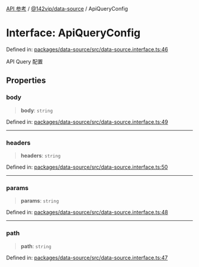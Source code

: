 [API 参考](../../../index.md) / [@142vip/data-source](../index.md) / ApiQueryConfig

# Interface: ApiQueryConfig

Defined in: [packages/data-source/src/data-source.interface.ts:46](https://github.com/142vip/core-x/blob/15d5bc9ef4bece78c0e60bdf074a2d245f625100/packages/data-source/src/data-source.interface.ts#L46)

API Query 配置

## Properties

### body

> **body**: `string`

Defined in: [packages/data-source/src/data-source.interface.ts:49](https://github.com/142vip/core-x/blob/15d5bc9ef4bece78c0e60bdf074a2d245f625100/packages/data-source/src/data-source.interface.ts#L49)

***

### headers

> **headers**: `string`

Defined in: [packages/data-source/src/data-source.interface.ts:50](https://github.com/142vip/core-x/blob/15d5bc9ef4bece78c0e60bdf074a2d245f625100/packages/data-source/src/data-source.interface.ts#L50)

***

### params

> **params**: `string`

Defined in: [packages/data-source/src/data-source.interface.ts:48](https://github.com/142vip/core-x/blob/15d5bc9ef4bece78c0e60bdf074a2d245f625100/packages/data-source/src/data-source.interface.ts#L48)

***

### path

> **path**: `string`

Defined in: [packages/data-source/src/data-source.interface.ts:47](https://github.com/142vip/core-x/blob/15d5bc9ef4bece78c0e60bdf074a2d245f625100/packages/data-source/src/data-source.interface.ts#L47)
